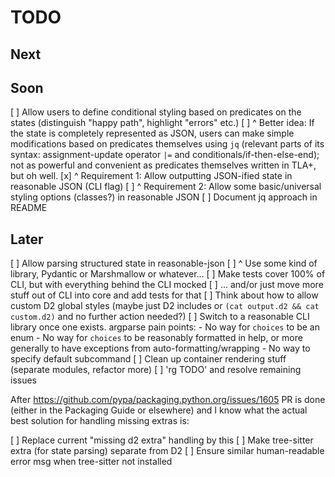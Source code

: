# TODO

## Next


## Soon

[ ] Allow users to define conditional styling based on predicates on the states
    (distinguish "happy path", highlight "errors" etc.)
[ ] ^ Better idea: If the state is completely represented as JSON, users can
    make simple modifications based on predicates themselves using `jq`
    (relevant parts of its syntax: assignment-update operator `|=` and
    conditionals/if-then-else-end); not as powerful and convenient as
    predicates themselves written in TLA+, but oh well.
[x] ^ Requirement 1: Allow outputting JSON-ified state in reasonable JSON (CLI
    flag)
[ ] ^ Requirement 2: Allow some basic/universal styling options (classes?) in
    reasonable JSON
[ ] Document jq approach in README

## Later

[ ] Allow parsing structured state in reasonable-json
[ ] ^ Use some kind of library, Pydantic or Marshmallow or whatever...
[ ] Make tests cover 100% of CLI, but with everything behind the CLI mocked
[ ] ... and/or just move more stuff out of CLI into core and add tests for that
[ ] Think about how to allow custom D2 global styles (maybe just D2 includes
    or `(cat output.d2 && cat custom.d2)` and no further action needed?)
[ ] Switch to a reasonable CLI library once one exists. argparse pain points:
    - No way for `choices` to be an enum
    - No way for `choices` to be reasonably formatted in help, or more
      generally to have exceptions from auto-formatting/wrapping
    - No way to specify default subcommand
[ ] Clean up container rendering stuff (separate modules, refactor more)
[ ] 'rg TODO' and resolve remaining issues

After https://github.com/pypa/packaging.python.org/issues/1605 PR is done
(either in the Packaging Guide or elsewhere) and I know what the actual best
solution for handling missing extras is:

[ ] Replace current "missing d2 extra" handling by this
[ ] Make tree-sitter extra (for state parsing) separate from D2
[ ] Ensure similar human-readable error msg when tree-sitter not installed
